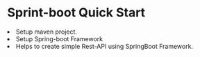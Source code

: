 # Sprint-boot Quick Start
<li>Setup maven project.</li>
<li>Setup Spring-boot Framework</li>
<li>Helps to create simple Rest-API using SpringBoot Framework.</li>

